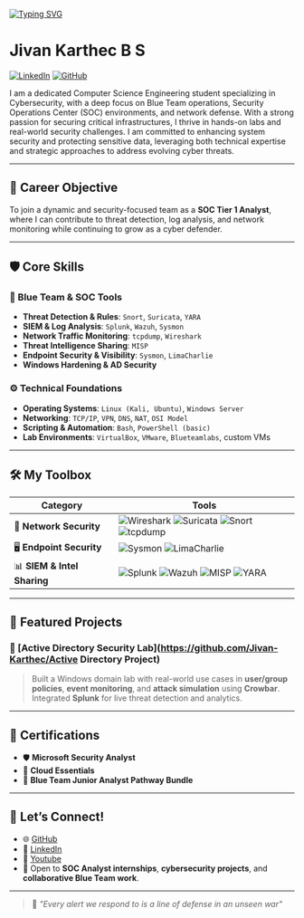 [![Typing SVG](https://readme-typing-svg.demolab.com?font=Fira+Code&pause=1000&color=00F712&random=false&width=435&lines=Hey%2C+I'm+Jivan+Karthec+)](https://git.io/typing-svg)

# Jivan Karthec B S

[![LinkedIn](https://img.shields.io/badge/-LinkedIn-0072b1?&style=for-the-badge&logo=linkedin&logoColor=white)](https://www.linkedin.com/in/Jivan-Karthec)
[![GitHub](https://img.shields.io/badge/-GitHub-333333?style=for-the-badge&logo=github&logoColor=white)](https://github.com/Jivan-Karthec)

I am a dedicated Computer Science Engineering student specializing in Cybersecurity, with a deep focus on Blue Team operations, Security Operations Center (SOC) environments, and network defense. With a strong passion for securing critical infrastructures, I thrive in hands-on labs and real-world security challenges. I am committed to enhancing system security and protecting sensitive data, leveraging both technical expertise and strategic approaches to address evolving cyber threats.

---

## 🎯 Career Objective

To join a dynamic and security-focused team as a **SOC Tier 1 Analyst**, where I can contribute to threat detection, log analysis, and network monitoring while continuing to grow as a cyber defender.

---

## 🛡️ Core Skills

### 🧩 Blue Team & SOC Tools
- **Threat Detection & Rules**: `Snort`, `Suricata`, `YARA`
- **SIEM & Log Analysis**: `Splunk`, `Wazuh`, `Sysmon`
- **Network Traffic Monitoring**: `tcpdump`, `Wireshark`
- **Threat Intelligence Sharing**: `MISP`
- **Endpoint Security & Visibility**: `Sysmon`, `LimaCharlie`
- **Windows Hardening & AD Security**

### ⚙️ Technical Foundations
- **Operating Systems**: `Linux (Kali, Ubuntu)`, `Windows Server`
- **Networking**: `TCP/IP`, `VPN`, `DNS`, `NAT`, `OSI Model`
- **Scripting & Automation**: `Bash`, `PowerShell (basic)`
- **Lab Environments**: `VirtualBox`, `VMware`, `Blueteamlabs`, custom VMs

---

## 🛠️ My Toolbox

| Category             | Tools                                                                                                          |
|----------------------|----------------------------------------------------------------------------------------------------------------|
| 🔐 **Network Security**     | ![Wireshark](https://img.shields.io/badge/-Wireshark-1679A7?style=for-the-badge&logo=Wireshark&logoColor=white) ![Suricata](https://img.shields.io/badge/-Suricata-EF3B2D?style=for-the-badge&logo=Suricata&logoColor=white) ![Snort](https://img.shields.io/badge/-Snort-990000?style=for-the-badge&logo=Snort&logoColor=white) ![tcpdump](https://img.shields.io/badge/-tcpdump-005571?style=for-the-badge) |
| 🖥️ **Endpoint Security**   | ![Sysmon](https://img.shields.io/badge/-SYSMON-1E4B9A?style=for-the-badge) ![LimaCharlie](https://img.shields.io/badge/-LimaCharlie-005F85?style=for-the-badge) |
| 📊 **SIEM & Intel Sharing** | ![Splunk](https://img.shields.io/badge/-Splunk-000000?style=for-the-badge&logo=Splunk&logoColor=white) ![Wazuh](https://img.shields.io/badge/-Wazuh-4D4D4D?style=for-the-badge) ![MISP](https://img.shields.io/badge/-MISP-ff5e5e?style=for-the-badge&logo=malwarebytes&logoColor=white) ![YARA](https://img.shields.io/badge/-YARA-404040?style=for-the-badge) |

---

## 📁 Featured Projects

### 🔐 [Active Directory Security Lab](https://github.com/Jivan-Karthec/Active Directory Project)
> Built a Windows domain lab with real-world use cases in **user/group policies**, **event monitoring**, and **attack simulation** using **Crowbar**. Integrated **Splunk** for live threat detection and analytics.

---

## 📜 Certifications

- 🛡️ **Microsoft Security Analyst**
- 📡 **Cloud Essentials**
- 🧠 **Blue Team Junior Analyst Pathway Bundle**

---

## 🤝 Let’s Connect!

- 🌐 [GitHub](https://github.com/Jivan-Karthec)
- 💼 [LinkedIn](https://www.linkedin.com/in/Jivan-Karthec)
- 💼 [Youtube](https://www.youtube.com/@JivanKarthec)
- 📨 Open to **SOC Analyst internships**, **cybersecurity projects**, and **collaborative Blue Team work**.

---

> 💬 *"Every alert we respond to is a line of defense in an unseen war"*
